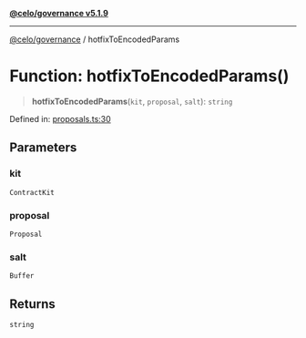 [**@celo/governance v5.1.9**](../README.md)

***

[@celo/governance](../README.md) / hotfixToEncodedParams

# Function: hotfixToEncodedParams()

> **hotfixToEncodedParams**(`kit`, `proposal`, `salt`): `string`

Defined in: [proposals.ts:30](https://github.com/celo-org/developer-tooling/blob/master/packages/sdk/governance/src/proposals.ts#L30)

## Parameters

### kit

`ContractKit`

### proposal

`Proposal`

### salt

`Buffer`

## Returns

`string`
